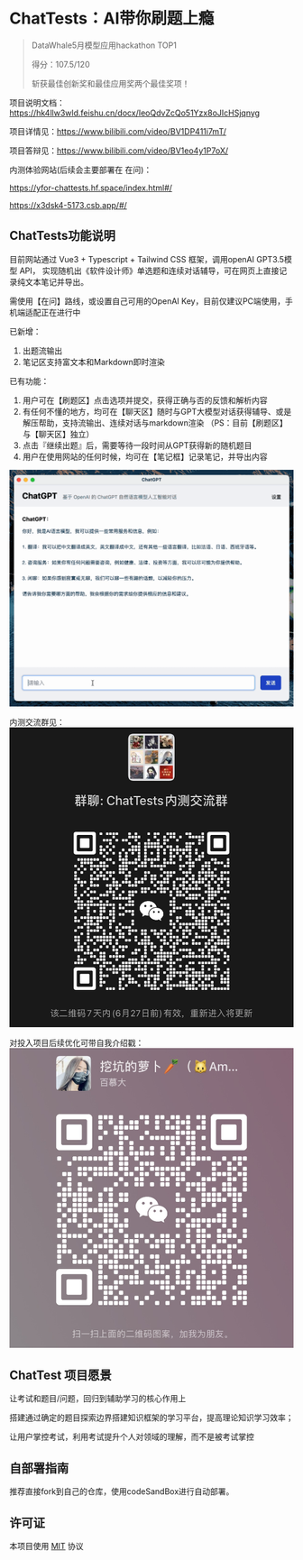 # ChatTests：AI带你刷题上瘾
> DataWhale5月模型应用hackathon TOP1
> 
> 得分：107.5/120
> 
> 斩获最佳创新奖和最佳应用奖两个最佳奖项！

项目说明文档：https://hk4llw3wld.feishu.cn/docx/IeoQdvZcQo51Yzx8oJIcHSjqnyg

项目详情见：https://www.bilibili.com/video/BV1DP411i7mT/

项目答辩见：https://www.bilibili.com/video/BV1eo4y1P7oX/ 

内测体验网站(后续会主要部署在 在问)：

https://yfor-chattests.hf.space/index.html#/

https://x3dsk4-5173.csb.app/#/

## ChatTests功能说明
目前网站通过 Vue3 + Typescript + Tailwind CSS 框架，调用openAI GPT3.5模型 API，
实现随机出《软件设计师》单选题和连续对话辅导，可在网页上直接记录纯文本笔记并导出。

需使用【在问】路线，或设置自己可用的OpenAI Key，目前仅建议PC端使用，手机端适配正在进行中

已新增：
1. 出题流输出
2. 笔记区支持富文本和Markdown即时渲染

已有功能：
1. 用户可在【刷题区】点击选项并提交，获得正确与否的反馈和解析内容
2. 有任何不懂的地方，均可在【聊天区】随时与GPT大模型对话获得辅导、或是解压帮助，支持流输出、连续对话与markdown渲染
  （PS：目前【刷题区】与【聊天区】独立）
3. 点击『继续出题』后，需要等待一段时间从GPT获得新的随机题目
4. 用户在使用网站的任何时候，均可在【笔记框】记录笔记，并导出内容

![preview](img/preview.gif)

内测交流群见：
![image](public/ChatTests_user_group_wechat.png)

对投入项目后续优化可带自我介绍戳：
![image](public/Amy_wechat.png)

## ChatTest 项目愿景

  让考试和题目/问题，回归到辅助学习的核心作用上
  
  搭建通过确定的题目探索边界搭建知识框架的学习平台，提高理论知识学习效率；
  
  让用户掌控考试，利用考试提升个人对领域的理解，而不是被考试掌控

## 自部署指南
推荐直接fork到自己的仓库，使用codeSandBox进行自动部署。


## 许可证

本项目使用 [MIT](LICENSE) 协议

